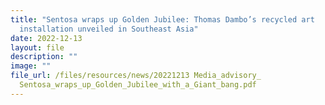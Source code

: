 ```yaml
---
title: "Sentosa wraps up Golden Jubilee: Thomas Dambo’s recycled art
  installation unveiled in Southeast Asia"
date: 2022-12-13
layout: file
description: ""
image: ""
file_url: /files/resources/news/20221213 Media_advisory_
  Sentosa_wraps_up_Golden_Jubilee_with_a_Giant_bang.pdf
---
```

